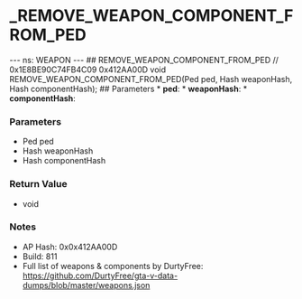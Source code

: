 # _REMOVE_WEAPON_COMPONENT_FROM_PED

--- ns: WEAPON --- ## REMOVE_WEAPON_COMPONENT_FROM_PED  // 0x1E8BE90C74FB4C09 0x412AA00D void REMOVE_WEAPON_COMPONENT_FROM_PED(Ped ped, Hash weaponHash, Hash componentHash);   ## Parameters * **ped**: * **weaponHash**: * **componentHash**:

### Parameters
* Ped ped
* Hash weaponHash
* Hash componentHash

### Return Value
* void

### Notes
* AP Hash: 0x0x412AA00D
* Build: 811
* Full list of weapons & components by DurtyFree: https://github.com/DurtyFree/gta-v-data-dumps/blob/master/weapons.json

